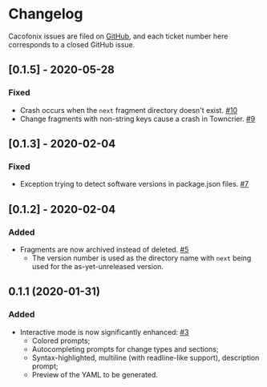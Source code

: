 # Changelog

Cacofonix issues are filed on [GitHub](https://github.com/jonathan/cacofonix/issues), and each ticket number here corresponds to a closed GitHub issue.

<!-- Generated release notes start. -->

## [0.1.5] - 2020-05-28

### Fixed

- Crash occurs when the `next` fragment directory doesn't exist. [#10](https://github.com/jonathanj/cacofonix/issues/10)
- Change fragments with non-string keys cause a crash in Towncrier. [#9](https://github.com/jonathanj/cacofonix/issues/9)


## [0.1.3] - 2020-02-04

### Fixed

- Exception trying to detect software versions in package.json files. [#7](https://github.com/jonathanj/cacofonix/issues/7)


## [0.1.2] - 2020-02-04

### Added

- Fragments are now archived instead of deleted. [#5](https://github.com/jonathanj/cacofonix/issues/5)
  - The version number is used as the directory name with `next` being used for the as-yet-unreleased version.


## 0.1.1 (2020-01-31)

### Added

- Interactive mode is now significantly enhanced: [#3](https://github.com/jonathanj/cacofonix/issues/3)
    - Colored prompts;
    - Autocompleting prompts for change types and sections;
    - Syntax-highlighted, multiline (with readline-like support), description prompt;
    - Preview of the YAML to be generated.


